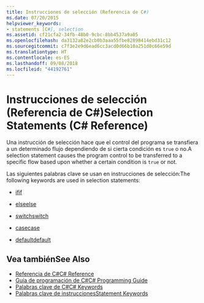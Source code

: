 ```yaml
---
title: Instrucciones de selección (Referencia de C#)
ms.date: 07/20/2015
helpviewer_keywords:
- statements [C#], selection
ms.assetid: cf21cfa2-34fb-48b0-9cbc-8bb4537a9a05
ms.openlocfilehash: da3132a82e2cb0b3aaa55fbe82898414ebd31c12
ms.sourcegitcommit: c7f3e2e9d6ead6cc3acd0d66b10a251d0c66e59d
ms.translationtype: HT
ms.contentlocale: es-ES
ms.lasthandoff: 09/08/2018
ms.locfileid: "44192761"
---
```

# <a name="selection-statements-c-reference"></a><span data-ttu-id="3a361-102">Instrucciones de selección (Referencia de C#)</span><span class="sxs-lookup"><span data-stu-id="3a361-102">Selection Statements (C# Reference)</span></span>
<span data-ttu-id="3a361-103">Una instrucción de selección hace que el control del programa se transfiera a un determinado flujo dependiendo de si cierta condición es `true` o no.</span><span class="sxs-lookup"><span data-stu-id="3a361-103">A selection statement causes the program control to be transferred to a specific flow based upon whether a certain condition is `true` or not.</span></span>  
  
 <span data-ttu-id="3a361-104">Las siguientes palabras clave se usan en instrucciones de selección:</span><span class="sxs-lookup"><span data-stu-id="3a361-104">The following keywords are used in selection statements:</span></span>  
  
-   [<span data-ttu-id="3a361-105">if</span><span class="sxs-lookup"><span data-stu-id="3a361-105">if</span></span>](../../../csharp/language-reference/keywords/if-else.md)  
  
-   [<span data-ttu-id="3a361-106">else</span><span class="sxs-lookup"><span data-stu-id="3a361-106">else</span></span>](../../../csharp/language-reference/keywords/if-else.md)  
  
-   [<span data-ttu-id="3a361-107">switch</span><span class="sxs-lookup"><span data-stu-id="3a361-107">switch</span></span>](../../../csharp/language-reference/keywords/switch.md)  
  
-   [<span data-ttu-id="3a361-108">case</span><span class="sxs-lookup"><span data-stu-id="3a361-108">case</span></span>](../../../csharp/language-reference/keywords/switch.md)  
  
-   [<span data-ttu-id="3a361-109">default</span><span class="sxs-lookup"><span data-stu-id="3a361-109">default</span></span>](../../../csharp/language-reference/keywords/switch.md)  

## <a name="see-also"></a><span data-ttu-id="3a361-110">Vea también</span><span class="sxs-lookup"><span data-stu-id="3a361-110">See Also</span></span>

- [<span data-ttu-id="3a361-111">Referencia de C#</span><span class="sxs-lookup"><span data-stu-id="3a361-111">C# Reference</span></span>](../../../csharp/language-reference/index.md)  
- [<span data-ttu-id="3a361-112">Guía de programación de C#</span><span class="sxs-lookup"><span data-stu-id="3a361-112">C# Programming Guide</span></span>](../../../csharp/programming-guide/index.md)  
- [<span data-ttu-id="3a361-113">Palabras clave de C#</span><span class="sxs-lookup"><span data-stu-id="3a361-113">C# Keywords</span></span>](../../../csharp/language-reference/keywords/index.md)  
- [<span data-ttu-id="3a361-114">Palabras clave de instrucciones</span><span class="sxs-lookup"><span data-stu-id="3a361-114">Statement Keywords</span></span>](../../../csharp/language-reference/keywords/statement-keywords.md)
